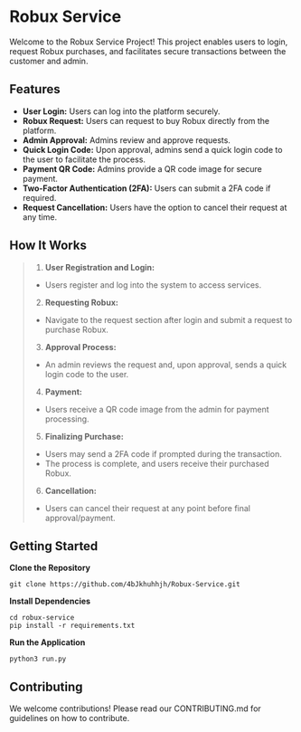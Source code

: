 # Robux Service
Welcome to the Robux Service Project! This project enables users to login, request Robux purchases, and facilitates secure transactions between the customer and admin.
## Features
- **User Login:** Users can log into the platform securely.
- **Robux Request:** Users can request to buy Robux directly from the platform.
- **Admin Approval:** Admins review and approve requests.
- **Quick Login Code:** Upon approval, admins send a quick login code to the user to facilitate the process.
- **Payment QR Code:** Admins provide a QR code image for secure payment.
- **Two-Factor Authentication (2FA):** Users can submit a 2FA code if required.
- **Request Cancellation:** Users have the option to cancel their request at any time.
## How It Works
> 1. **User Registration and Login:**
> - Users register and log into the system to access services.
> 2. **Requesting Robux:**
> - Navigate to the request section after login and submit a request to purchase Robux.
> 3. **Approval Process:**
> - An admin reviews the request and, upon approval, sends a quick login code to the user.
> 4. **Payment:**
> - Users receive a QR code image from the admin for payment processing.
> 5. **Finalizing Purchase:**
> - Users may send a 2FA code if prompted during the transaction.
> - The process is complete, and users receive their purchased Robux.
> 6. **Cancellation:**
> - Users can cancel their request at any point before final approval/payment.
## Getting Started
**Clone the Repository**
```
git clone https://github.com/4bJkhuhhjh/Robux-Service.git
```
**Install Dependencies**
```
cd robux-service
pip install -r requirements.txt
```
**Run the Application**
```
python3 run.py
```
## Contributing
We welcome contributions! Please read our CONTRIBUTING.md for guidelines on how to contribute.
